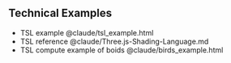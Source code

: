## Technical Examples
- TSL example @claude/tsl_example.html
- TSL reference @claude/Three.js-Shading-Language.md
- TSL compute example of boids @claude/birds_example.html